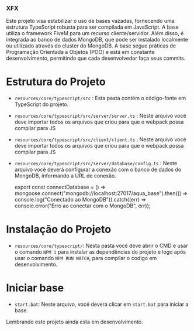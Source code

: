 <!-- @format -->

### **XFX**

Este projeto visa estabilizar o uso de bases vazadas, fornecendo uma estrutura TypeScript robusta para ser compilada em JavaScript. A base utiliza o framework FiveM para um recurso cliente/servidor. Além disso,
é integrada ao banco de dados MongoDB, que pode ser instalado localmente ou utilizado através do cluster do MongoDB. A base segue práticas de Programação Orientada a Objetos (POO) e está em constante desenvolvimento,
permitindo que cada desenvolvedor faça seus commits.

# Estrutura do Projeto

- `resources/core/typescript/src` :
  Esta pasta contém o código-fonte em TypeScript do projeto.

- `resources/core/typescript/src/server/server.ts` :
  Neste arquivo vocé deve importar todos os arquivos que criou para que o webpack possa compilar para JS

- `resources/core/typescript/src/client/client.ts` :
  Neste arquivo vocé deve importar todos os arquivos que criou para que o webpack possa compilar para JS
- `resources/core/typescript/src/server/database/config.ts` :
  Neste arquivo vocé deverá configurar a conexão com o banco de dados do MongoDB, informando a URL de conexão.


    export const connectDatabase = () => mongoose.connect("mongodb://localhost:27017/aqua_base").then(() => console.log("Conectado ao MongoDB")).catch((err) => console.error("Erro ao conectar com o MongoDB", err));

# Instalação do Projeto

- `resources/core/typescript/`:
  Nesta pasta vocé deve abrir o CMD e usar o comando `NPM i` para instalar as dependências do projeto e logo após usar o comando `NPM RUN WATCH`, para compilar o codigo em desenvolvimento.

# Iniciar base

- `start.bat`:
  Neste arquivo, vocé deverá clicar em `start.bat` para iniciar a base.

Lembrando este projeto ainda esta em desenvolvimento.
